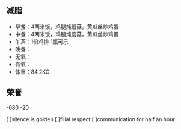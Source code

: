 ## 减脂 ##
* 早餐：4两米饭，鸡腿炖蘑菇，黄瓜丝炒鸡蛋
* 中餐：4两米饭，鸡腿炖蘑菇，黄瓜丝炒鸡蛋
* 午茶：1份鸡排 1瓶可乐
* 晚餐：
* 无氧：
* 有氧：
* 体重：84.2KG


## 荣誉 ##
-680
-20


[ ]silence is golden
[ ]filial respect
[ ]communication for half an hour
